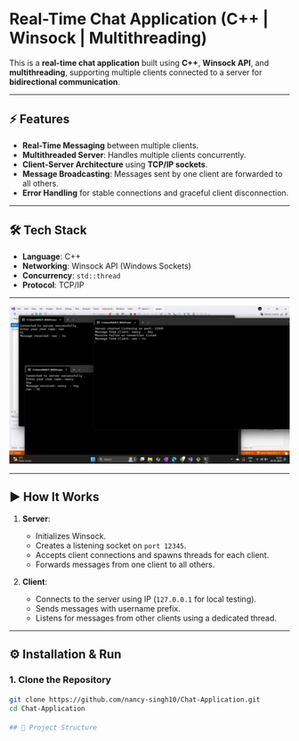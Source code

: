 # Real-Time Chat Application (C++ | Winsock | Multithreading)

This is a **real-time chat application** built using **C++**, **Winsock API**, and **multithreading**, supporting multiple clients connected to a server for **bidirectional communication**.

---

## ⚡ Features
- **Real-Time Messaging** between multiple clients.
- **Multithreaded Server**: Handles multiple clients concurrently.
- **Client-Server Architecture** using **TCP/IP sockets**.
- **Message Broadcasting**: Messages sent by one client are forwarded to all others.
- **Error Handling** for stable connections and graceful client disconnection.

---

## 🛠️ Tech Stack
- **Language**: C++
- **Networking**: Winsock API (Windows Sockets)
- **Concurrency**: `std::thread`
- **Protocol**: TCP/IP

---

![Project Screenshot](Screenshot%20(3).png)

---

## ▶️ How It Works
1. **Server**:
    - Initializes Winsock.
    - Creates a listening socket on `port 12345`.
    - Accepts client connections and spawns threads for each client.
    - Forwards messages from one client to all others.

2. **Client**:
    - Connects to the server using IP (`127.0.0.1` for local testing).
    - Sends messages with username prefix.
    - Listens for messages from other clients using a dedicated thread.

---

## ⚙️ Installation & Run

### **1. Clone the Repository**
```bash
git clone https://github.com/nancy-singh10/Chat-Application.git
cd Chat-Application

## 📂 Project Structure
